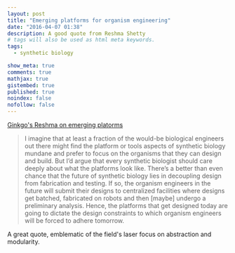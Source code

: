 ```yaml
---
layout: post
title: "Emerging platforms for organism engineering"
date: "2016-04-07 01:38"
description: A good quote from Reshma Shetty
# tags will also be used as html meta keywords.
tags:
  - synthetic biology

show_meta: true
comments: true
mathjax: true
gistembed: true
published: true
noindex: false
nofollow: false
---
```


[Ginkgo's Reshma on emerging platorms](http://blog.ginkgobioworks.com/2011/07/03/emerging-platforms-for-organism-engineering/)

> I imagine that at least a fraction of the would-be biological engineers out there might find the platform or tools aspects of synthetic biology mundane and prefer to focus on the organisms that they can design and build. But I’d argue that every synthetic biologist should care deeply about what the platforms look like. There’s a better than even chance that the future of synthetic biology lies in decoupling design from fabrication and testing. If so, the organism engineers in the future will submit their designs to centralized facilities where designs get batched, fabricated on robots and then [maybe] undergo a preliminary analysis. Hence, the platforms that get designed today are going to dictate the design constraints to which organism engineers will be forced to adhere tomorrow.

A great quote, emblematic of the field's laser focus on abstraction and modularity.
